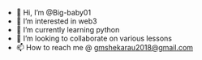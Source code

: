 - 👋 Hi, I’m @Big-baby01
- 👀 I’m interested in web3
- 🌱 I’m currently learning python
- 💞️ I’m looking to collaborate on various lessons
- 📫 How to reach me @ gmshekarau2018@gmail.com

<!---
Big-baby01/Big-baby01 is a ✨ special ✨ repository because its `README.md` (this file) appears on your GitHub profile.
You can click the Preview link to take a look at your changes.
--->
